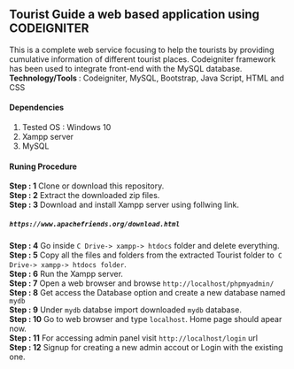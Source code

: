 ## Tourist Guide a web based application using CODEIGNITER
This is a complete web service focusing to help the tourists by providing cumulative information of different tourist places. Codeigniter framework has been used to integrate front-end with the MySQL database.<br>
<b>Technology/Tools </b> : Codeigniter, MySQL, Bootstrap, Java Script, HTML and CSS

#### Dependencies
1. Tested OS : Windows 10 <br>
2. Xampp server <br>
3. MySQL <br>

#### Runing Procedure
<b> Step : 1</b> Clone or download this repository.<br>
<b> Step : 2</b> Extract the downloaded zip files.<br>
<b> Step : 3</b> Download and install Xampp server using follwing link. <h5> `https://www.apachefriends.org/download.html`</h5>
<b> Step : 4</b> Go inside `C Drive-> xampp-> htdocs` folder and delete everything.<br>
<b> Step : 5</b> Copy all the files and folders from the extracted Tourist folder to` C Drive-> xampp-> htdocs folder`.<br>
<b> Step : 6</b> Run the Xampp server. <br>
<b> Step : 7</b> Open a web browser and browse `http://localhost/phpmyadmin/` <br>
<b> Step : 8</b> Get access the Database option and create a new database named `mydb` <br>
<b> Step : 9</b> Under `mydb` databse import downloaded `mydb` </b> database.<br>
<b> Step : 10</b> Go to web browser and type `localhost`. Home page should apear now.<br>
<b> Step : 11</b> For accessing admin panel visit `http://localhost/login` url <br>
<b> Step : 12</b> Signup for creating a new admin accout or Login with the existing one. <br>








